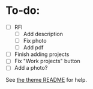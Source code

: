 # To-do:

- [ ] RFI
  - [ ] Add description
  - [ ] Fix photo
  - [ ] Add pdf
- [ ] Finish adding projects
- [ ] Fix "Work projects" button
- [ ] Add a photo?

See [the theme README](https://github.com/konstantinmuenster/gatsby-starter-portfolio-minimal) for help.
